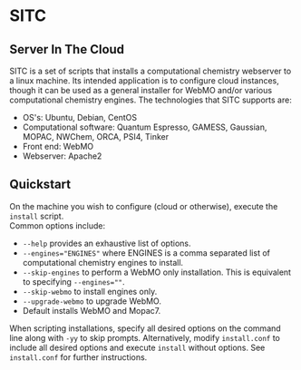 # SITC
## Server In The Cloud

SITC is a set of scripts that installs a computational chemistry webserver to a linux machine. Its intended application is to configure cloud instances, though it can be used as a general installer for WebMO and/or various computational chemistry engines. The technologies that SITC supports are:
  * OS's: Ubuntu, Debian, CentOS
  * Computational software: Quantum Espresso, GAMESS, Gaussian, MOPAC, NWChem, ORCA, PSI4, Tinker
  * Front end: WebMO
  * Webserver: Apache2

## Quickstart

On the machine you wish to configure (cloud or otherwise), execute the `install` script.  
Common options include:
  * `--help` provides an exhaustive list of options.
  * `--engines="ENGINES"` where ENGINES is a comma separated list of computational chemistry engines to install.
  * `--skip-engines` to perform a WebMO only installation. This is equivalent to specifying `--engines=""`.
  * `--skip-webmo` to install engines only.
  * `--upgrade-webmo` to upgrade WebMO.
  * Default installs WebMO and Mopac7.

When scripting installations, specify all desired options on the command line along with `-yy` to skip prompts. Alternatively, modify `install.conf` to include all desired options and execute `install` without options. See `install.conf` for further instructions.
